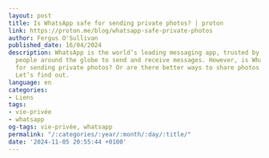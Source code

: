 ```yaml
---
layout: post
title: Is WhatsApp safe for sending private photos? | proton
link: https://proton.me/blog/whatsapp-safe-private-photos
author: Fergus O'Sullivan
published_date: 16/04/2024
description: WhatsApp is the world’s leading messaging app, trusted by billions of
  people around the globe to send and receive messages. However, is WhatsApp safe
  for sending private photos? Or are there better ways to share photos online privately?
  Let’s find out.
language: en
categories:
- Liens
tags:
- vie-privée
- whatsapp
og-tags: vie-privée, whatsapp
permalink: "/:categories/:year/:month/:day/:title/"
date: '2024-11-05 20:55:44 +0100'
---
```

